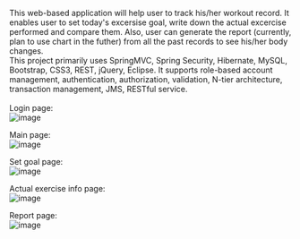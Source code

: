 This web-based application will help user to track his/her workout record. It enables user to set today's excersise goal, write down the actual excercise performed and compare them. Also, user can generate the report (currently, plan to use chart in the futher) from all the past records to see his/her body changes.<br>
This project primarily uses SpringMVC, Spring Security, Hibernate, MySQL, Bootstrap, CSS3, REST, jQuery, Eclipse. It supports role-based account management, authentication, authorization, validation, N-tier architecture, transaction management, JMS, RESTful service. <br>
<br>
Login page:<br>
![image](https://cloud.githubusercontent.com/assets/7445923/18605325/dfbb1386-7c5c-11e6-9318-06335925410d.png)

Main page:<br>
![image](https://cloud.githubusercontent.com/assets/7445923/18605335/1875b4c4-7c5d-11e6-80ae-8c3b7bcc7c9a.png)

Set goal page:<br>
![image](https://cloud.githubusercontent.com/assets/7445923/18605341/4b4f1a48-7c5d-11e6-8b11-bf37dd92c229.png)

Actual exercise info page:<br>
![image](https://cloud.githubusercontent.com/assets/7445923/18605348/81208350-7c5d-11e6-89f6-07e4d443c177.png)

Report page:<br>
![image](https://cloud.githubusercontent.com/assets/7445923/18605357/e9fcdaf4-7c5d-11e6-9926-6b9f9915b88b.png)

